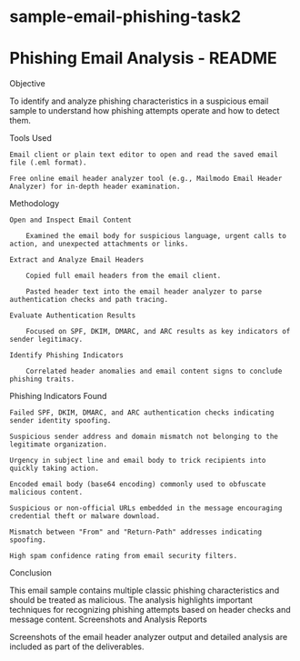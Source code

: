 # sample-email-phishing-task2
# Phishing Email Analysis - README

Objective

To identify and analyze phishing characteristics in a suspicious email sample to understand how phishing attempts operate and how to detect them.

Tools Used

    Email client or plain text editor to open and read the saved email file (.eml format).

    Free online email header analyzer tool (e.g., Mailmodo Email Header Analyzer) for in-depth header examination.

Methodology

    Open and Inspect Email Content

        Examined the email body for suspicious language, urgent calls to action, and unexpected attachments or links.

    Extract and Analyze Email Headers

        Copied full email headers from the email client.

        Pasted header text into the email header analyzer to parse authentication checks and path tracing.

    Evaluate Authentication Results

        Focused on SPF, DKIM, DMARC, and ARC results as key indicators of sender legitimacy.

    Identify Phishing Indicators

        Correlated header anomalies and email content signs to conclude phishing traits.

Phishing Indicators Found

    Failed SPF, DKIM, DMARC, and ARC authentication checks indicating sender identity spoofing.

    Suspicious sender address and domain mismatch not belonging to the legitimate organization.

    Urgency in subject line and email body to trick recipients into quickly taking action.

    Encoded email body (base64 encoding) commonly used to obfuscate malicious content.

    Suspicious or non-official URLs embedded in the message encouraging credential theft or malware download.

    Mismatch between "From" and "Return-Path" addresses indicating spoofing.

    High spam confidence rating from email security filters.

Conclusion

This email sample contains multiple classic phishing characteristics and should be treated as malicious. The analysis highlights important techniques for recognizing phishing attempts based on header checks and message content.
Screenshots and Analysis Reports

Screenshots of the email header analyzer output and detailed analysis are included as part of the deliverables.
